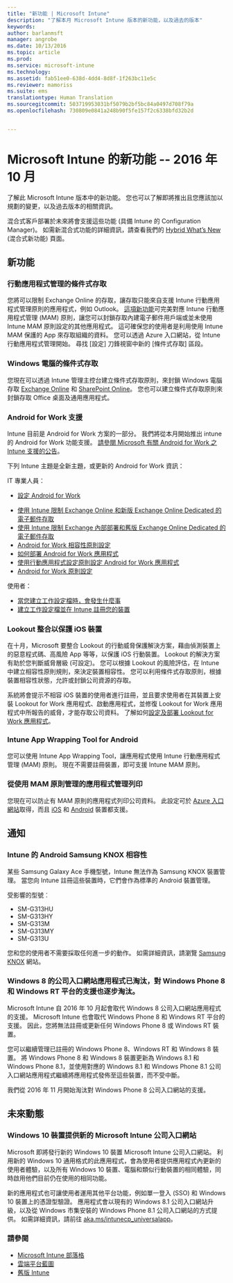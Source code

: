 ```yaml
---
title: "新功能 | Microsoft Intune"
description: "了解本月 Microsoft Intune 版本的新功能，以及過去的版本"
keywords: 
author: barlanmsft
manager: angrobe
ms.date: 10/13/2016
ms.topic: article
ms.prod: 
ms.service: microsoft-intune
ms.technology: 
ms.assetid: fab51ee0-638d-4dd4-8d8f-1f263bc11e5c
ms.reviewer: mamoriss
ms.suite: ems
translationtype: Human Translation
ms.sourcegitcommit: 503719953031bf5079b2bf5bc84a0497d708f79a
ms.openlocfilehash: 730809e0841a248b90f5fe157f2c6338bfd32b2d


---
```

# Microsoft Intune 的新功能 -- 2016 年 10 月
了解此 Microsoft Intune 版本中的新功能。 您也可以了解即將推出且您應該加以規劃的變更，以及過去版本的相關資訊。

混合式客戶部署於未來將會支援這些功能 (具備 Intune 的 Configuration Manager)。 如需新混合式功能的詳細資訊，請查看我們的 [Hybrid What’s New](https://technet.microsoft.com/library/mt718155.aspx) (混合式新功能) 頁面。
<!---@Barry, the above blurb stays in each version, but make sure Tyler signs off each time. Also, remember to set the ms.date in the metadata to the sprint release. --->

## 新功能

### 行動應用程式管理的條件式存取
您將可以限制 Exchange Online 的存取，讓存取只能來自支援 Intune 行動應用程式管理原則的應用程式，例如 Outlook。 [這項新功能](/intune/deploy-use/allow-policy-managed-apps-access-to-o365)可完美對應 Intune 行動應用程式管理 (MAM) 原則，讓您可以封鎖存取內建電子郵件用戶端或並未使用 Intune MAM 原則設定的其他應用程式。 這可確保您的使用者是利用使用 Intune MAM 保護的 App 來存取組織的資料。 您可以透過 Azure 入口網站，從 Intune 行動應用程式管理開始。 尋找 [設定] 刀鋒視窗中新的 [條件式存取] 區段。

### Windows 電腦的條件式存取
您現在可以透過 Intune 管理主控台建立條件式存取原則，來封鎖 Windows 電腦存取 [Exchange Online](/intune/deploy-use/restrict-access-to-exchange-online-with-microsoft-intune) 和 [SharePoint Online](/intune/deploy-use/restrict-access-to-sharepoint-online-with-microsoft-intune)。 您也可以建立條件式存取原則來封鎖存取 Office 桌面及通用應用程式。

### Android for Work 支援
Intune 目前是 Android for Work 方案的一部分。 我們將從本月開始推出 intune 的 Android for Work 功能支援。
[請參閱 Microsoft 有關 Android for Work 之 Intune 支援的公告](https://blogs.technet.microsoft.com/enterprisemobility/2016/09/12/microsoft-intune-support-for-android-for-work/)。

下列 Intune 主題是全新主題，或更新的 Android for Work 資訊：

IT 專業人員：
- [設定 Android for Work](/intune/deploy-use/set-up-android-for-work)
<!--- [Nathan Bigman's resource access topics]()-->
- [使用 Intune 限制 Exchange Online 和新版 Exchange Online Dedicated 的電子郵件存取](/intune/deploy-use/restrict-access-to-exchange-online-with-microsoft-intune)
- [使用 Intune 限制 Exchange 內部部署和舊版 Exchange Online Dedicated 的電子郵件存取](/intune/deploy-use/restrict-access-to-exchange-onpremises-with-microsoft-intune)
- [Android for Work 相容性原則設定](/intune/deploy-use/afw-compliance-policy-settings-in-microsoft-intune)
- [如何部署 Android for Work 應用程式](/intune/deploy-use/android-for-work-apps)
- [使用行動應用程式設定原則設定 Android for Work 應用程式](/intune/deploy-use/afw-app-configuration-policy)
- [Android for Work 原則設定](/intune/deploy-use/android-for-work-policy-settings-in-microsoft-intune)

使用者：
- [當您建立工作設定檔時，會發生什麼事](/intune/enduser/what-happens-when-you-create-a-work-profile-android)
- [建立工作設定檔並在 Intune 註冊您的裝置](/intune/enduser/create-a-work-profile-and-enroll-your-device-in-intune-android)

### Lookout 整合以保護 iOS 裝置
在十月，Microsoft 要整合 Lookout 的行動威脅保護解決方案，藉由偵測裝置上的惡意程式碼、高風險 App 等等，以保護 iOS 行動裝置。 Lookout 的解決方案有助於您判斷威脅層級 (可設定)。 您可以根據 Lookout 的風險評估，在 Intune 中建立相容性原則規則，來決定裝置相容性。 您可以利用條件式存取原則，根據裝置相容性狀態，允許或封鎖公司資源的存取。

系統將會提示不相容 iOS 裝置的使用者進行註冊，並且要求使用者在其裝置上安裝 Lookout for Work 應用程式、啟動應用程式，並修復 Lookout for Work 應用程式中所報告的威脅，才能存取公司資料。 了解如何[設定及部署 Lookout for Work 應用程式](/intune/deploy-use/configure-and-deploy-lookout-for-work-apps)。
<!--TFS 1319493-->

<!--### New Microsoft Intune Company Portal available for Windows 10 devices
Microsoft is releasing a new [Microsoft Intune Company Portal for Windows 10 devices](https://go.microsoft.com/fwlink/?linkid=830663). This app, which leverages the new Windows 10 Universal format, will provide the user with an updated user experience within the app and identical experiences across all Windows 10 devices, PC and Mobile alike, while still enabling all the same functionality that they are using today.

The new app will also allow users to leverage additional platform features like single sign-on (SSO) and certificate-based authentication on Windows 10 devices. The app will be made available as an upgrade to the existing Windows 8.1 Company Portal and Windows Phone 8.1 Company Portal installs from the Windows Store.-->

### Intune App Wrapping Tool for Android
您可以使用 Intune App Wrapping Tool，讓應用程式使用 Intune 行動應用程式管理 (MAM) 原則。 現在不需要註冊裝置，即可支援 Intune MAM 原則。

### 從使用 MAM 原則管理的應用程式管理列印
您現在可以防止有 MAM 原則的應用程式列印公司資料。 此設定可於 [Azure 入口網站](/Intune/deploy-use/create-and-deploy-mobile-app-management-policies-with-microsoft-intune)取得，而且 [iOS](/Intune/deploy-use/ios-mam-policy-settings) 和 [Android](/Intune/deploy-use/android-mam-policy-settings) 裝置都支援。
<!--TFS 1014328-->

## 通知

### Intune 的 Android Samsung KNOX 相容性
某些 Samsung Galaxy Ace 手機型號，Intune 無法作為 Samsung KNOX 裝置管理。 當您向 Intune 註冊這些裝置時，它們會作為標準的 Android 裝置管理。

受影響的型號︰

* SM-G313HU
* SM-G313HY
* SM-G313M
* SM-G313MY
* SM-G313U

您和您的使用者不需要採取任何進一步的動作。 如需詳細資訊，請瀏覽 [Samsung KNOX](https://www.samsungknox.com) 網站。

### Windows 8 的公司入口網站應用程式已淘汰，對 Windows Phone 8 和 Windows RT 平台的支援也逐步淘汰。
Microsoft Intune 自 2016 年 10 月起會取代 Windows 8 公司入口網站應用程式的支援。 Microsoft Intune 也會取代 Windows Phone 8 和 Windows RT 平台的支援。 因此，您將無法註冊或更新任何 Windows Phone 8 或 Windows RT 裝置。

您可以繼續管理已註冊的 Windows Phone 8、Windows RT 和 Windows 8 裝置。 將 Windows Phone 8 和 Windows 8 裝置更新為 Windows 8.1 和 Windows Phone 8.1，並使用對應的 Windows 8.1 和 Windows Phone 8.1 公司入口網站應用程式繼續將應用程式發佈至這些裝置，而不受中斷。

我們從 2016 年 11 月開始淘汰對 Windows Phone 8 公司入口網站的支援。
<!--TFS 1255391-->

## 未來動態

### Windows 10 裝置提供新的 Microsoft Intune 公司入口網站
Microsoft 即將發行新的 Windows 10 裝置 Microsoft Intune 公司入口網站。 利用新的 Windows 10 通用格式的此應用程式，會為使用者提供應用程式內更新的使用者體驗，以及所有 Windows 10 裝置、電腦和類似行動裝置的相同體驗，同時啟用他們目前仍在使用的相同功能。

新的應用程式也可讓使用者運用其他平台功能，例如單一登入 (SSO) 和 Windows 10 裝置上的憑證型驗證。 應用程式會以現有的 Windows 8.1 公司入口網站升級，以及從 Windows 市集安裝的 Windows Phone 8.1 公司入口網站的方式提供。 如需詳細資訊，請前往 [aka.ms/intunecp_universalapp](http://aka.ms/intunecp_universalapp)。
<!--TFS 1016502-->

### 請參閱
* [Microsoft Intune 部落格](http://go.microsoft.com/fwlink/?LinkID=273882)
* [雲端平台藍圖](http://www.microsoft.com/en-us/server-cloud/roadmap/Indevelopment.aspx?TabIndex=0&dropValue=Intune)
* [舊版 Intune](previous-intune-releases.md)



<!--HONumber=Oct16_HO2-->


